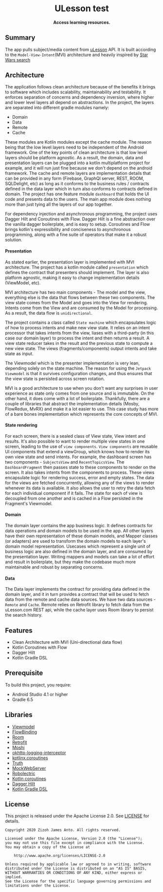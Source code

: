<h1 align="center">ULesson test</h1>
<h4 align="center">
	Access learning resources.
</h4>

## Summary
The app pulls subject/media content from [uLesson](​https://jackiechanbruteforce.ulesson.com/3p/api/content/grade) API. It is built according to the `Model-View-Intent`(MVI) architecture and heavily inspired by [Star Wars search](https://github.com/Ezike/StarWarsSearch)

## Architecture

The application follows clean architecture because of the benefits it brings to software which includes scalability, maintainability and testability.
It enforces separation of concerns and dependency inversion, where higher and lower level layers all depend on abstractions. In the project, the layers are separated into different gradle modules namely:

- Domain
- Data 
- Remote 
- Cache

These modules are Kotlin modules except the cache module. The reason being that the low level layers need to be independent of the Android framework. One of the key points of clean architecture is that low level layers should be platform agnostic. As a result, the domain, data and presentation layers can be plugged into a kotlin multiplatform project for example, and it will run just fine because we don't depend on the android framework. 
The cache and remote layers are implementation details that can be provided in any form (Firebase, GraphQl server, REST, ROOM, SQLDelight, etc) as long as it conforms to the business rules / contracts defined in the data layer which in turn also conforms to contracts defined in domain.
The project has one feature module `dashboard` that holds the UI code and presents data to the users. The main app module does nothing more than just tying all the layers of our app together. 

For dependency injection and asynchronous programming, the project uses Dagger Hilt and Coroutines with Flow. Dagger Hilt is a fine abstraction over the vanilla dagger boilerplate, and is easy to setup. Coroutines and Flow brings kotlin's expressibility and conciseness to asynchronous programming, along with a fine suite of operators that make it a robust solution. 

#### Presentation
As stated earlier, the presentation layer is implemented with MVI architecture. The project has a kotlin module called `presentation` which defines the contract that presenters should implement. The layer is also platform agnostic, making it easy to change implementation details (ViewModel, etc).
                                                                                                                                  
MVI architecture has two main components - The model and the view, everything else is the data that flows between these two components. The view state comes from the Model and goes into the View for rendering. Intents come from the View and are consumed by the Model for processing. As a result, the data flow is `unidirectional`.

The project contains a class called `State machine` which encapsulates logic of how to process intents and make new view state. It relies on an intent processor that takes intents from the view, liases with a third-party (in this case our domain layer) to process the intent and then returns a result. A view state reducer takes in the result and the previous state to compute a new view state. 
The views (fragments/components) output intents and take state as input. 

The Viewmodel which is the presenter implementation is very lean, depending solely on the state machine. The reason for using the `Jetpack Viewmodel` is that it survives configuration changes, and thus ensures that the view state is persisted across screen rotation.  

MVI is a good architecture to use when you don't want any surprises in user experience as state only comes from one source and is immutable. On the other hand, it does come with a lot of boilerplate. Thankfully, there are a couple of libraries that abstract the implementation details (Mosby, FlowRedux, MvRX) and make it a lot easier to use. This case study has more of a bare bones implementation which represents the core concepts of MVI.

#### State rendering
For each screen, there is a sealed class of View state, View intent and results. It's also possible to want to render multiple view states in one screen, leading to the use of `view components`. 
`View components` are reusable UI components that extend a viewGroup, which knows how to render its own view state and send intents. For example, the dashboard screen has two components - `SubjectsView` and `RecentTopicsView`. The `DashboardFragment` then passes state to these components to render on the screen. It also takes intents from the components to process. These views encapsulate logic for rendering success, error and empty states. The data for the views are fetched concurrently, allowing any of the views to render whenever its data is available. It also allows the user to retry the data fetch for each individual component if it fails. The state for each of view is decoupled from one another and is cached in a Flow persisted in the Fragment's Viewmodel. 

#### Domain
The domain layer contains the app business logic. It defines contracts for data operations and domain models to be used in the app. All other layers have their own representation of these domain models, and Mapper classes (or adapters) are used to transform the domain models to each layer's domain model representation.
Usecases which represent a single unit of business logic are also defined in the domain layer, and are consumed by the presentation layer.
Writing mappers and models can take a lot of effort and result in boilerplate, but they make the codebase much more maintainable and robust by separating concerns.

#### Data
The Data layer implements the contract for providing data defined in the domain layer, and it in turn provides a contract that will be used to fetch data from the remote and cache data sources.
We have two data sources - `Remote` and `Cache`. Remote relies on Retrofit library to fetch data from the uLesson.com REST api, while the cache layer uses Room library to persist the search history. 

## Features
* Clean Architecture with MVI (Uni-directional data flow)
* Kotlin Coroutines with Flow
* Dagger Hilt
* Kotlin Gradle DSL

## Prerequisite
To build this project, you require:
- Android Studio 4.1 or higher
- Gradle 6.5



## Libraries
- [Viewmodel](https://developer.android.com/topic/libraries/architecture/viewmodel)
- [FlowBinding](https://github.com/ReactiveCircus/FlowBinding)
- [Room](https://developer.android.com/training/data-storage/room)
- [Retrofit](https://square.github.io/retrofit/)  
- [Moshi](https://github.com/square/moshi)
- [okhttp-logging-interceptor](https://github.com/square/okhttp/blob/master/okhttp-logging-interceptor/README.md)
- [kotlinx.coroutines](https://github.com/Kotlin/kotlinx.coroutines)
- [Truth](https://truth.dev/)
- [MockWebServer](https://github.com/square/okhttp/tree/master/mockwebserver)
- [Robolectric](http://robolectric.org/)
- [Kotlin coroutines](https://github.com/Kotlin/kotlinx.coroutines)
- [Dagger Hilt](https://dagger.dev/hilt)
- [Kotlin Gradle DSL](https://guides.gradle.org/migrating-build-logic-from-groovy-to-kotlin)

## License
This project is released under the Apache License 2.0.
See [LICENSE](./LICENSE) for details.

```
Copyright 2020 Zizoh James Anto. All rights reserved.

Licensed under the Apache License, Version 2.0 (the "License");
you may not use this file except in compliance with the License.
You may obtain a copy of the License at

    http://www.apache.org/licenses/LICENSE-2.0

Unless required by applicable law or agreed to in writing, software
distributed under the License is distributed on an "AS IS" BASIS,
WITHOUT WARRANTIES OR CONDITIONS OF ANY KIND, either express or implied.
See the License for the specific language governing permissions and
limitations under the License.
```
